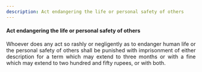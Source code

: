 ```yaml
---
description: Act endangering the life or personal safety of others
---
```


#### Act endangering the life or personal safety of others
<div style="text-align: justify">

Whoever does any act so rashly or negligently as to endanger human life or the personal safety of others shall be punished with imprisonment of either description for a term which may extend to three months or with a fine which may extend to two hundred and fifty rupees, or with both.

</div>

